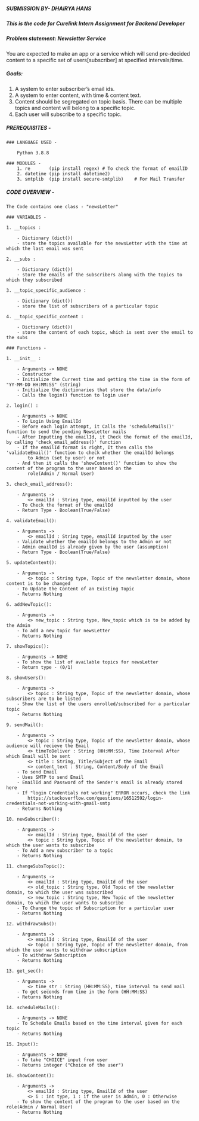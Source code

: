 ##### SUBMISSION BY- DHAIRYA HANS #####

#####	This is the code for Curelink Intern Assignment for Backend Developer	#####

#####	Problem statement: Newsletter Service

You are expected to make an app or a service which will send pre-decided content to a specific set of users[subscriber] at specified intervals/time. 

#####	Goals:
	
1. A system to enter subscriber’s email ids. 
2. A system to enter content, with time & content text. 
3. Content should be segregated on topic basis. There can be multiple topics and content will belong to a specific topic. 
4. Each user will subscribe to a specific topic. 

##### PREREQUISITES - 
	
	### LANGUAGE USED - 
		
		Python 3.8.8

	### MODULES - 
		1. re		(pip install regex)	# To check the format of emailID
		2. datetime	(pip install datetime2)	
		3. smtplib	(pip install secure-smtplib)	# For Mail Transfer


##### CODE OVERVIEW - 

	The Code contains one class - "newsLetter"

	### VARIABLES - 
	
	1. __topics : 
		
		- Dictionary (dict())
		- store the topics available for the newsLetter with the time at which the last email was sent
	
	2. __subs :
		
		- Dictionary (dict())
		- store the emails of the subscribers along with the topics to which they subscribed	

	3. __topic_specific_audience :

   		- Dictionary (dict())
		- store the list of subscribers of a particular topic

	4. __topic_specific_content :

		- Dictionary (dict())
		- store the content of each topic, which is sent over the email to the subs

	### Functions -
	
	1. __init__ :
			
		- Arguments -> NONE
		- Constructor
		- Initialize the Current time and getting the time in the form of "YY-MM-DD HH:MM:SS" (string)
		- Initialize the dictionaries that store the data/info
		- Calls the login() function to login user

	2. login() : 

		- Arguments -> NONE
		- To Login Using EmailId
		- Before each login attempt, it Calls the 'scheduleMails()' function to send the pending NewsLetter mails
		- After Inputting the emailId, it Check the format of the emailId, by calling 'check_email_address()' function
		- If the emailId format is right, It then calls the 'validateEmail()' function to check whether the emailId belongs
			to Admin (set by user) or not
		- And then it calls the 'showContent()' function to show the content of the program to the user based on the
			role(Admin / Normal User)

	3. check_email_address():
  
		- Arguments ->
			<> emailId : String type, emailId inputted by the user
		- To Check the format of the emailId
		- Return Type - Boolean(True/False)
		
	4. validateEmail():
	
		- Arguments ->
			<> emailId : String type, emailId inputted by the user
		- Validate whether the emailId belongs to the Admin or not
		- Admin emailId is already given by the user (assumption) 
		- Return Type - Boolean(True/False)
		
	5. updateContent():
		
		- Arguments ->
			<> topic : String type, Topic of the newsletter domain, whose content is to be changed
		- To Update the Content of an Existing Topic
		- Returns Nothing

	6. addNewTopic():
		
		- Arguments ->
			<> new_topic : String type, New_topic which is to be added by the Admin
		- To add a new topic for newsLetter
		- Returns Nothing

	7. showTopics():
		
		- Arguments -> NONE
		- To show the list of available topics for newsLetter
		- Return type - (0/1)

	8. showUsers():

		- Arguments ->
			<> topic : String type, Topic of the newsletter domain, whose subscribers are to be listed
		- Show the list of the users enrolled/subscribed for a particular topic
		- Returns Nothing

	9. sendMail():

		- Arguments ->
			<> topic : String type, Topic of the newsletter domain, whose audience will recieve the Email
			<> timeToDeliver : String (HH:MM:SS), Time Interval After which Email will be sent
			<> title : String, Title/Subject of the Email
			<> content_text : String, Content/Body of the Email
		- To send Email
		- Uses SMTP to send Email
		- EmailId and Password of the Sender's email is already stored here
		- If "login Credentials not working" ERROR occurs, check the link 
			https://stackoverflow.com/questions/16512592/login-credentials-not-working-with-gmail-smtp
		- Returns Nothing

	10. newSubscriber():

		- Arguments ->
			<> emailId : String type, EmailId of the user
			<> topic : String type, Topic of the newsletter domain, to which the user wants to subscribe
		- To Add a new subscriber to a topic
		- Returns Nothing

	11. changeSubsTopic():

		- Arguments ->
			<> emailId : String type, EmailId of the user
			<> old_topic : String type, Old Topic of the newsletter domain, to which the user was subscribed
			<> new_topic : String type, New Topic of the newsletter domain, to which the user wants to subscribe
		- To Change the topic of Subscription for a particular user
		- Returns Nothing

	12. withdrawSubs():
		
		- Arguments ->
			<> emailId : String type, EmailId of the user
			<> topic : String type, Topic of the newsletter domain, from which the user wants to withdraw subscription
		- To withdraw Subscription
		- Returns Nothing

	13. get_sec():

		- Arguments ->
			<> time_str : String (HH:MM:SS), time_interval to send mail
		- To get seconds from time in the form (HH:MM:SS)
		- Returns Nothing

	14. scheduleMails():

		- Arguments -> NONE
		- To Schedule Emails based on the time interval given for each topic
		- Returns Nothing

	15. Input():
		
	 	- Arguments -> NONE
		- To take "CHOICE" input from user
		- Returns integer ("Choice of the user")

	16. showContent():
	
		- Arguments ->
			<> emailId : String type, EmailId of the user
			<> i : int type, 1 : if the user is Admin, 0 : Otherwise
		- To show the content of the program to the user based on the role(Admin / Normal User)
		- Returns Nothing



		

		

			
		
					
		



